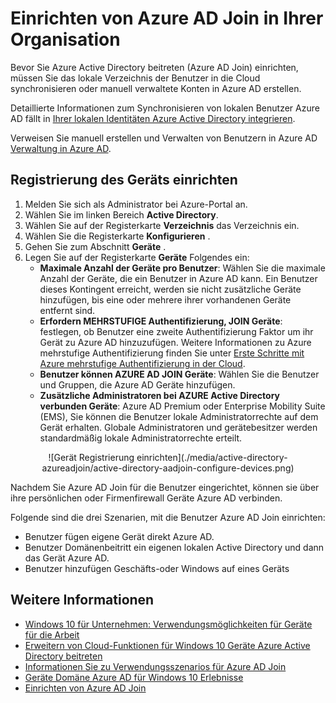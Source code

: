 <properties
    pageTitle="Einrichten von Azure AD Join für Benutzer | Microsoft Azure"
    description="Erklärt, wie Administratoren Azure AD Beitreten zur lokalen Verzeichnis und geräteregistrierung einrichten können."
    services="active-directory"
    documentationCenter=""
    authors="femila"
    manager="swadhwa"
    editor=""
    tags="azure-classic-portal"/>

<tags
    ms.service="active-directory"
    ms.workload="identity"
    ms.tgt_pltfrm="na"
    ms.devlang="na"
    ms.topic="get-started-article"
    ms.date="09/27/2016"
    ms.author="femila"/>

# <a name="setting-up-azure-ad-join-in-your-organization"></a>Einrichten von Azure AD Join in Ihrer Organisation

Bevor Sie Azure Active Directory beitreten (Azure AD Join) einrichten, müssen Sie das lokale Verzeichnis der Benutzer in die Cloud synchronisieren oder manuell verwaltete Konten in Azure AD erstellen.

Detaillierte Informationen zum Synchronisieren von lokalen Benutzer Azure AD fällt in [Ihrer lokalen Identitäten Azure Active Directory integrieren](active-directory-aadconnect.md).


Verweisen Sie manuell erstellen und Verwalten von Benutzern in Azure AD [Verwaltung in Azure AD](https://msdn.microsoft.com/library/azure/hh967609.aspx).

## <a name="set-up-device-registration"></a>Registrierung des Geräts einrichten
1. Melden Sie sich als Administrator bei Azure-Portal an.
2. Wählen Sie im linken Bereich **Active Directory**.
3. Wählen Sie auf der Registerkarte **Verzeichnis** das Verzeichnis ein.
4. Wählen Sie die Registerkarte **Konfigurieren** .
5. Gehen Sie zum Abschnitt **Geräte** .
6. Legen Sie auf der Registerkarte **Geräte** Folgendes ein:  
   * **Maximale Anzahl der Geräte pro Benutzer**: Wählen Sie die maximale Anzahl der Geräte, die ein Benutzer in Azure AD kann.  Ein Benutzer dieses Kontingent erreicht, werden sie nicht zusätzliche Geräte hinzufügen, bis eine oder mehrere ihrer vorhandenen Geräte entfernt sind.
   * **Erfordern MEHRSTUFIGE Authentifizierung, JOIN Geräte**: festlegen, ob Benutzer eine zweite Authentifizierung Faktor um ihr Gerät zu Azure AD hinzuzufügen. Weitere Informationen zu Azure mehrstufige Authentifizierung finden Sie unter [Erste Schritte mit Azure mehrstufige Authentifizierung in der Cloud](..\multi-factor-authentication\multi-factor-authentication-get-started-cloud.md).
   * **Benutzer können AZURE AD JOIN Geräte**: Wählen Sie die Benutzer und Gruppen, die Azure AD Geräte hinzufügen.
   * **Zusätzliche Administratoren bei AZURE Active Directory verbunden Geräte**: Azure AD Premium oder Enterprise Mobility Suite (EMS), Sie können die Benutzer lokale Administratorrechte auf dem Gerät erhalten. Globale Administratoren und gerätebesitzer werden standardmäßig lokale Administratorrechte erteilt.

<center>![Gerät Registrierung einrichten](./media/active-directory-azureadjoin/active-directory-aadjoin-configure-devices.png)</center>

Nachdem Sie Azure AD Join für die Benutzer eingerichtet, können sie über ihre persönlichen oder Firmenfirewall Geräte Azure AD verbinden.

Folgende sind die drei Szenarien, mit die Benutzer Azure AD Join einrichten:

- Benutzer fügen eigene Gerät direkt Azure AD.
- Benutzer Domänenbeitritt ein eigenen lokalen Active Directory und dann das Gerät Azure AD.
- Benutzer hinzufügen Geschäfts-oder Windows auf eines Geräts

## <a name="additional-information"></a>Weitere Informationen
* [Windows 10 für Unternehmen: Verwendungsmöglichkeiten für Geräte für die Arbeit](active-directory-azureadjoin-windows10-devices-overview.md)
* [Erweitern von Cloud-Funktionen für Windows 10 Geräte Azure Active Directory beitreten](active-directory-azureadjoin-user-upgrade.md)
* [Informationen Sie zu Verwendungsszenarios für Azure AD Join](active-directory-azureadjoin-deployment-aadjoindirect.md)
* [Geräte Domäne Azure AD für Windows 10 Erlebnisse](active-directory-azureadjoin-devices-group-policy.md)
* [Einrichten von Azure AD Join](active-directory-azureadjoin-setup.md)
